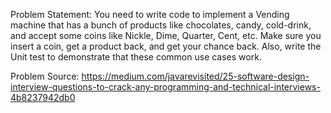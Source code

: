 </strong>Problem Statement</strong>: You need to write code to implement a Vending machine that
    has a bunch of products like chocolates, candy, cold-drink, and accept some
    coins like Nickle, Dime, Quarter, Cent, etc. Make sure you insert a coin,
    get a product back, and get your chance back. Also, write the Unit test to
    demonstrate that these common use cases work.

Problem Source: https://medium.com/javarevisited/25-software-design-interview-questions-to-crack-any-programming-and-technical-interviews-4b8237942db0